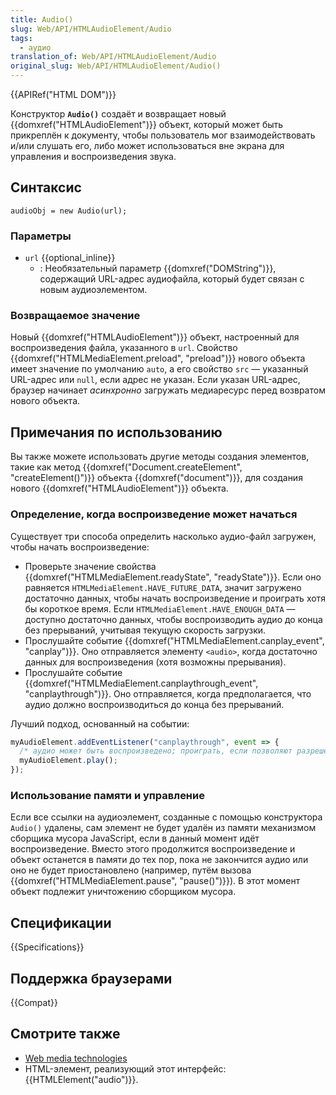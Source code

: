 ```yaml
---
title: Audio()
slug: Web/API/HTMLAudioElement/Audio
tags:
  - аудио
translation_of: Web/API/HTMLAudioElement/Audio
original_slug: Web/API/HTMLAudioElement/Audio()
---
```


{{APIRef("HTML DOM")}}

Конструктор **`Audio()`** создаёт и возвращает новый {{domxref("HTMLAudioElement")}} объект, который может быть прикреплён к документу, чтобы пользователь мог взаимодействовать и/или слушать его, либо может использоваться вне экрана для управления и воспроизведения звука.

## Синтаксис

```
audioObj = new Audio(url);
```

### Параметры

- `url` {{optional_inline}}
  - : Необязательный параметр {{domxref("DOMString")}}, содержащий URL-адрес аудиофайла, который будет связан с новым аудиоэлементом.

### Возвращаемое значение

Новый {{domxref("HTMLAudioElement")}} объект, настроенный для воспроизведения файла, указанного в `url`. Свойство {{domxref("HTMLMediaElement.preload", "preload")}} нового объекта имеет значение по умолчанию `auto`, а его свойство `src` — указанный URL-адрес или `null`, если адрес не указан. Если указан URL-адрес, браузер начинает _асинхронно_ загружать медиаресурс перед возвратом нового объекта.

## Примечания по использованию

Вы также можете использовать другие методы создания элементов, такие как метод {{domxref("Document.createElement", "createElement()")}} объекта {{domxref("document")}}, для создания нового {{domxref("HTMLAudioElement")}} объекта.

### Определение, когда воспроизведение может начаться

Существует три способа определить насколько аудио-файл загружен, чтобы начать воспроизведение:

- Проверьте значение свойства {{domxref("HTMLMediaElement.readyState", "readyState")}}. Если оно равняется `HTMLMediaElement.HAVE_FUTURE_DATA`, значит загружено достаточно данных, чтобы начать воспроизведение и проиграть хотя бы короткое время. Если `HTMLMediaElement.HAVE_ENOUGH_DATA` — доступно достаточно данных, чтобы воспроизводить аудио до конца без прерываний, учитывая текущую скорость загрузки.
- Прослушайте событие {{domxref("HTMLMediaElement.canplay_event", "canplay")}}. Оно отправляется элементу `<audio>`, когда достаточно данных для воспроизведения (хотя возможны прерывания).
- Прослушайте событие {{domxref("HTMLMediaElement.canplaythrough_event", "canplaythrough")}}. Оно отправляется, когда предполагается, что аудио должно воспроизводиться до конца без прерываний.

Лучший подход, основанный на событии:

```js
myAudioElement.addEventListener("canplaythrough", event => {
  /* аудио может быть воспроизведено; проиграть, если позволяют разрешения */
  myAudioElement.play();
});
```

### Использование памяти и управление

Если все ссылки на аудиоэлемент, созданные с помощью конструктора `Audio()` удалены, сам элемент не будет удалён из памяти механизмом сборщика мусора JavaScript, если в данный момент идёт воспроизведение. Вместо этого продолжится воспроизведение и объект останется в памяти до тех пор, пока не закончится аудио или оно не будет приостановлено (например, путём вызова {{domxref("HTMLMediaElement.pause", "pause()")}}). В этот момент объект подлежит уничтожению сборщиком мусора.

## Спецификации

{{Specifications}}

## Поддержка браузерами

{{Compat}}

## Смотрите также

- [Web media technologies](/ru/docs/Web/Media)
- HTML-элемент, реализующий этот интерфейс: {{HTMLElement("audio")}}.
